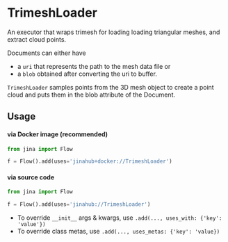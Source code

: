 # TrimeshLoader

An executor that wraps trimesh for loading loading triangular meshes, and extract cloud points.

Documents can either have
- a `uri` that represents the path to the mesh data file or
- a `blob` obtained after converting the uri to buffer.

`TrimeshLoader` samples points from the 3D mesh object to create a point cloud and puts them in the blob attribute of the Document.


## Usage

#### via Docker image (recommended)

```python
from jina import Flow

f = Flow().add(uses='jinahub+docker://TrimeshLoader')
```

#### via source code

```python
from jina import Flow

f = Flow().add(uses='jinahub://TrimeshLoader')
```

- To override `__init__` args & kwargs, use `.add(..., uses_with: {'key': 'value'})`
- To override class metas, use `.add(..., uses_metas: {'key': 'value})`
